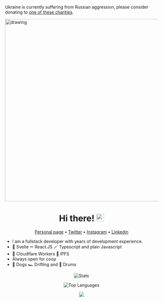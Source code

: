 Ukraine is currently suffering from Russian aggression, please consider donating to [one of these charities](https://old.reddit.com/r/ukraine/comments/s6g5un/want_to_support_ukraine_heres_a_list_of_charities/).

<img src="https://upload.wikimedia.org/wikipedia/commons/4/49/Flag_of_Ukraine.svg" alt="drawing" width="600"/>


<div align="center">
   <h1>Hi there! <img src="https://media.giphy.com/media/hvRJCLFzcasrR4ia7z/giphy.gif" width="25px"></h1>
</div>

<p align="center">
   <a href="https://yankowski.org">Personal page</a> •
   <a href="https://twitter.com/youaresoroman">Twitter</a> •
   <a href="https://instagram.com/youaresoroman">Instagram</a> •
   <a href="https://www.linkedin.com/in/youaresoroman">Linkedin</a>
</p>

- I am a fullstack developer with years of development experience.
- 🔫 Svelte ⚰️ React.JS 🪄 Typescript and plain Javascript
- 💊 Cloudflare Workers 💎 IPFS
- Always open for coop
- 🐶 Dogs 🏎️ Drifting and 🥁 Drums

<div align="center">

   ![Stats](https://github-readme-stats.vercel.app/api?username=youaresoroman&count_private=true&show_icons=true&theme=gruvbox)
</div>
<div align="center">

   ![Top
   Languages](https://github-readme-stats.vercel.app/api/top-langs/?username=youaresoroman&langs_count=8&layout=compact&theme=gruvbox)

</div>
<div align="center">
   <img src="https://github-profile-trophy.vercel.app/?username=youaresoroman&theme=gruvbox&no-frame=true&margin-w=10" />
</div>
